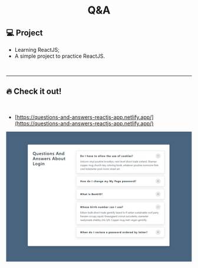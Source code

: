 <h1 align="center">
  Q&A
</h1> 

## 💻 Project

 - Learning ReactJS;
 - A simple project to practice ReactJS.
 
<p>&nbsp;&nbsp;</p>

---

## 🔥 Check it out!
</br>

- [https://questions-and-answers-reactjs-app.netlify.app/](https://questions-and-answers-reactjs-app.netlify.app/)
<p align="center">
  <img width="800px" src="images/QaA.jpg" />
</p>

<p>&nbsp;&nbsp;</p>
